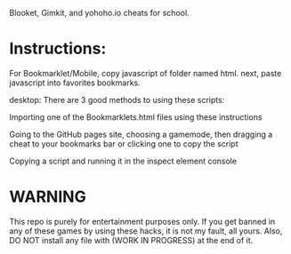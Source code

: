 Blooket, Gimkit, and yohoho.io cheats for school.

# Instructions:

For Bookmarklet/Mobile, copy javascript of folder named html. next, paste javascript into favorites bookmarks.

desktop: There are 3 good methods to using these scripts:

Importing one of the Bookmarklets.html files using these instructions

Going to the GitHub pages site, choosing a gamemode, then dragging a cheat to your bookmarks bar or clicking one to copy the script

Copying a script and running it in the inspect element console
# WARNING 
This repo is purely for entertainment purposes only. If you get banned in any of these games by using these hacks, it is not my fault, all yours. Also, DO NOT install any file with (WORK IN PROGRESS) at the end of it.
